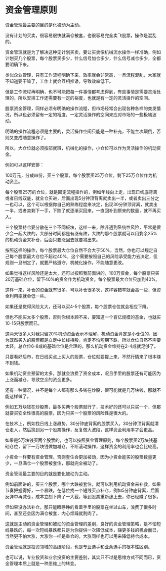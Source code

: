 # 资金管理原则
[url]: (https://t.zsxq.com/3bmqZJy)

资金管理最主要的目的是化被动为主动。

没有计划的买卖，很容易很快就满仓被套，也很容易完全卖飞股票，操作是混乱的。

资金管理就是为了解决这种无计划买卖，要让买卖像机械流水操作一样准确，例如计划买几个股票，每个股票买多少，什么信号加仓多少，什么信号减仓多少，全都要明确下来。

类似企业管理，只有工作流程明确下来，效率就会非常高，一旦流程混乱，大家就不知道要干嘛了，工作上就会互相推诿，导致效率低下。

但是工作流程再明确，也不可能把每一件事情都考虑得到，有些事情是需要灵活处理的，所以安排工作还需要有一定的裕度，也就是有一定的灵活操作的空间。

股票资金管理，同样必须有明确的操作流程，但市场经常会出现各种各样的突发情况，所以也必须留有一定的裕度，一定灵活操作的空间来应对市场的一些极端波动。

明确的操作流程必须是主要的，灵活操作空间只能是一种补充，不能主次颠倒，否则又变成随意操作了。

所以，大仓位就必须按部就班，机械化的操作，小仓位可以作为灵活操作的机动资金。

例如可以这样安排：

100万元，分成四份，买三个股票，每个股票买25万仓位，剩下25万仓位作为机动资金。

每个股票25万的仓位，就是固定流程操作的，例如年线向上走，出现日线底背离或者日线双底，就全仓买进，后面出现5分钟顶背离就卖出一半，或者卖出三分之一也可以，这个可以根据你自己的熟练程度来决定，出现30分钟顶背离，就卖出一半，或者卖剩下一手，下跌了就逐渐买回来，一直回补到原来的数量，就不再买入。

三个股票持仓要分散在三个不同板块，这样一来，除非遇到系统性风险，平常是很少会一起大跌的，大部分时间都是有涨有跌，大跌的那个股票就可以用剩余25%的机动资金来补仓，后面只要涨回去就要减出来。

按照这样的操作，每个股票最大仓位自然不会大于50%，当然，你也可以规定自己每个股票最大仓位不超过40%，这个需要按照自己的风险承受能力去决定，但规则一旦制定了，就要严格遵守，机械化操作，不能随意更改。

如果觉得这样风险还是太大，还可以按照我前面讲的，100万资金，每个股票只买20万基础仓位，留下40%的资金作为机动资金，每个股票最大仓位只加到40%。

这样一来，补仓的资金就有很多，可以补仓很多次，这样容错率就会高一些，但资金利用率就会低一些。

如果还是觉得风险太大，还可以买4-5个股票，每个股票仓位就会相应下降。

但也不能买太多个股票，否则你根本顾不来，要知道一个百亿规模的基金，也就买10-15只股票而已。

这两天很多人对我只留20%机动资金表示不理解，机动资金肯定是小仓位的，因为既然买入的股票都是立足中长线持股，肯定不怕短期下跌，所以仓位自然不需要太轻，总仓位6-8成的基础仓位是合理的，那么机动资金维持在2-4成就足够了。

只要看好后市，在日线买点上买入的股票，仓位就要提上来，不然行情来了根本赚不到钱。

如果机动资金预留的太多，那就会浪费了资金成本，况且手里的股票还有可能因为上涨而减仓，导致空余的资金更多。

还有一种情况，并不是每个人都有那么多钱在炒股，很可能就是几万块钱，那就不能这样做了。

例如五万块钱在炒股票，最多买两个股票就行了，技术好的还可以只买一个，但那就要买安全性很高的股票，因为只买一个股票的风险性是很大的。

在技术上，例如找日线上涨趋势，30分钟底背离的股票买入，30分钟顶背离就清仓走人，然后换到另一个股票操作，反复做大波段，这样资金利用率才会更高。

如果是5万块钱买两个股票的，也可以按照资金管理原则，每个股票买2万块钱基础仓位，留下一万块钱做加减仓，不断滚动操作，这样资金的利用率也会比较高。

小资金一样要有资金管理，否则套住会更加被动，因为小资金能买的股票数量更少，一旦满仓一个股票被套住，那就完全被动了。

资金管理最主要的目的就是要化被动为主动。

例如前面讲的，买三个股票，哪个大跌被套住，就可以利用机动资金来补救，如果节奏把握得好，一个暴跌，在低位找一个短线买点补仓，例如5分钟底背离，后面反弹中再减仓，成本立刻下降了一大截，等到股票重新涨上去，你已经赚了很多。

但如果没办法补仓，那只能眼睁睁的看着手里的股票在坐过山车，浪费了很多时间，甚至还会因为满仓被套，内心烦躁就割肉了。

这就是主动的资金管理和被动的资金管理的差别，良好的资金管理策略，是不怕短线暴跌的，每一次短线暴跌都只是为你提供一次降低成本，赚更多钱的机会而已，当然更不怕大涨，大涨你一样是重仓的，大涨同样也可以用来降低持仓成本。

资金管理就是投资领域的高级阶段，也是专业选手和业余选手的根本性区别。

也可以说，专业投资和业余投资的主要差别，其实只不过是思维方式不同而已，资金管理本质上就是一种思维上的转变。
